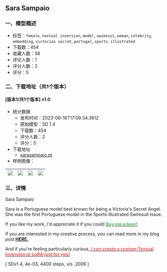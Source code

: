 ## Sara Sampaio
### 一、模型概述

- 标签：`female`, `textual inversion`, `model`, `swimsuit`, `woman`, `celebrity`, `embedding`, `victorias secret`, `portugal`, `sports illustrated`
- 下载数：454
- 收藏人数：58
- 评论人数：1
- 评分人数：2
- 评分：5

### 二、下载地址（共1个版本）

#### [版本1/共1个版本] v1.0

- 统计数据
  - 发布时间：2023-06-16T17:09:34.361Z
  - 原始模型：SD 1.4
  - 下载数：454
  - 评分人数：2
  - 评分：5
- 下载地址
  - [sarasampaio.pt](https://civitai.com/api/download/models/94193)
- 样例图像：

| <img src="https://image.civitai.com/xG1nkqKTMzGDvpLrqFT7WA/a84bdd64-dcb5-4bf5-87c2-21cb7ccd6ab1/width=450/1115495.jpeg" /> | <img src="https://image.civitai.com/xG1nkqKTMzGDvpLrqFT7WA/e8067d24-46bb-447d-a3d5-e0f4f2ee4a88/width=450/1167667.jpeg" /> | <img src="https://image.civitai.com/xG1nkqKTMzGDvpLrqFT7WA/c0d0d29a-8cf9-465b-be48-bbd4c04e0ccc/width=450/1167663.jpeg" /> | <img src="https://image.civitai.com/xG1nkqKTMzGDvpLrqFT7WA/88656e64-5554-4238-a8ea-ed116048cd0e/width=450/1167661.jpeg" /> |
| ---- | ---- | ---- | ---- |


### 三、详情
<p>Sara Sampaio</p><p>Sara is a Portuguese model best known for being a Victoria's Secret Angel. She was the first Portuguese model in the Sports Illustrated Swimsuit Issue.</p><p>If you like my work, I'd appreciate it if you could <a target="_blank" rel="ugc" href="https://ko-fi.com/bozack3000"><strong><span style="color:rgb(64, 192, 87)">Buy me a beer!</span></strong></a></p><p>If you are interested in my creative process, you can read more in my blog post<strong> </strong><a target="_blank" rel="ugc" href="https://ko-fi.com/post/My-Textual-Inversion-methodology-M4M2L0B29"><strong>HERE.</strong></a></p><p>And if you're feeling particularly curious,<a target="_blank" rel="ugc" href="https://ko-fi.com/bozack3000/commissions"> <strong><span style="color:rgb(250, 82, 82)">I can create a custom Textual Inversion or LoRA just for you!</span></strong></a></p><p>[ SDv1.4, 4e-03, 4400 steps, v/s .2006 ]</p>